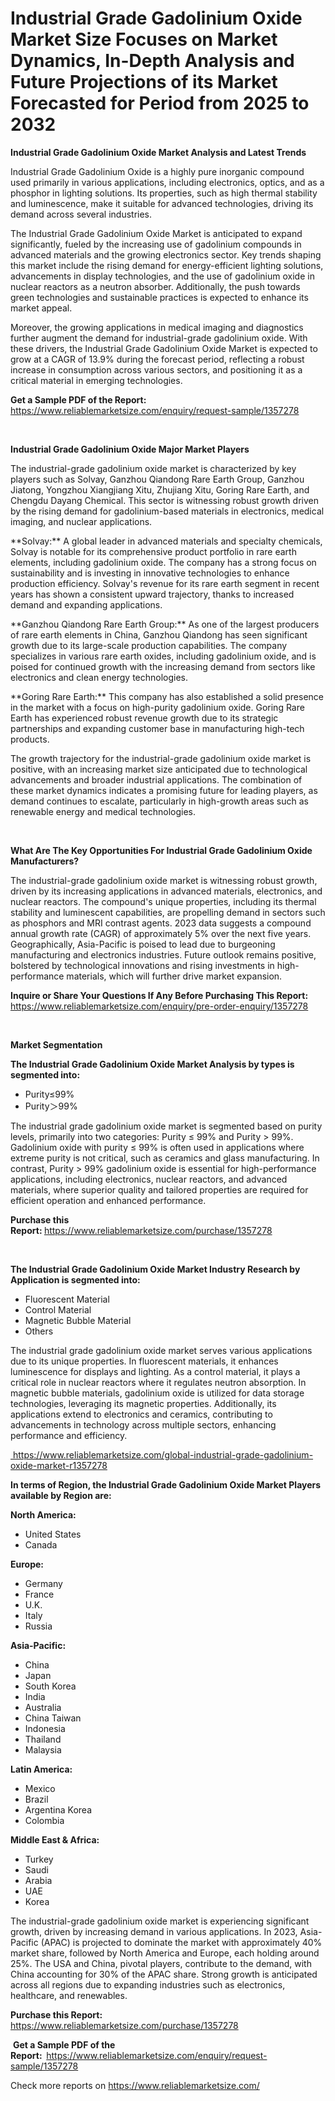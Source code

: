 <p><h1>Industrial Grade Gadolinium Oxide Market Size Focuses on Market Dynamics, In-Depth Analysis and Future Projections of its Market Forecasted for Period from 2025 to 2032</h1></p><p><strong>Industrial Grade Gadolinium Oxide Market Analysis and Latest Trends</strong></p>
<p><p>Industrial Grade Gadolinium Oxide is a highly pure inorganic compound used primarily in various applications, including electronics, optics, and as a phosphor in lighting solutions. Its properties, such as high thermal stability and luminescence, make it suitable for advanced technologies, driving its demand across several industries.</p><p>The Industrial Grade Gadolinium Oxide Market is anticipated to expand significantly, fueled by the increasing use of gadolinium compounds in advanced materials and the growing electronics sector. Key trends shaping this market include the rising demand for energy-efficient lighting solutions, advancements in display technologies, and the use of gadolinium oxide in nuclear reactors as a neutron absorber. Additionally, the push towards green technologies and sustainable practices is expected to enhance its market appeal.</p><p>Moreover, the growing applications in medical imaging and diagnostics further augment the demand for industrial-grade gadolinium oxide. With these drivers, the Industrial Grade Gadolinium Oxide Market is expected to grow at a CAGR of 13.9% during the forecast period, reflecting a robust increase in consumption across various sectors, and positioning it as a critical material in emerging technologies.</p></p>
<p><strong>Get a Sample PDF of the Report:&nbsp;</strong> <a href="https://www.reliablemarketsize.com/enquiry/request-sample/1357278?utm_campaign=3075&utm_medium=2&utm_source=Github&utm_content=ia&utm_term=02042025&utm_id=industrial-grade-gadolinium-oxide">https://www.reliablemarketsize.com/enquiry/request-sample/1357278</a></p>
<p>&nbsp;</p>
<p><strong>Industrial Grade Gadolinium Oxide Major Market Players</strong></p>
<p><p>The industrial-grade gadolinium oxide market is characterized by key players such as Solvay, Ganzhou Qiandong Rare Earth Group, Ganzhou Jiatong, Yongzhou Xiangjiang Xitu, Zhujiang Xitu, Goring Rare Earth, and Chengdu Dayang Chemical. This sector is witnessing robust growth driven by the rising demand for gadolinium-based materials in electronics, medical imaging, and nuclear applications.</p><p>**Solvay:** A global leader in advanced materials and specialty chemicals, Solvay is notable for its comprehensive product portfolio in rare earth elements, including gadolinium oxide. The company has a strong focus on sustainability and is investing in innovative technologies to enhance production efficiency. Solvay's revenue for its rare earth segment in recent years has shown a consistent upward trajectory, thanks to increased demand and expanding applications.</p><p>**Ganzhou Qiandong Rare Earth Group:** As one of the largest producers of rare earth elements in China, Ganzhou Qiandong has seen significant growth due to its large-scale production capabilities. The company specializes in various rare earth oxides, including gadolinium oxide, and is poised for continued growth with the increasing demand from sectors like electronics and clean energy technologies.</p><p>**Goring Rare Earth:** This company has also established a solid presence in the market with a focus on high-purity gadolinium oxide. Goring Rare Earth has experienced robust revenue growth due to its strategic partnerships and expanding customer base in manufacturing high-tech products.</p><p>The growth trajectory for the industrial-grade gadolinium oxide market is positive, with an increasing market size anticipated due to technological advancements and broader industrial applications. The combination of these market dynamics indicates a promising future for leading players, as demand continues to escalate, particularly in high-growth areas such as renewable energy and medical technologies.</p></p>
<p>&nbsp;</p>
<p><strong>What Are The Key Opportunities For Industrial Grade Gadolinium Oxide Manufacturers?</strong></p>
<p><p>The industrial-grade gadolinium oxide market is witnessing robust growth, driven by its increasing applications in advanced materials, electronics, and nuclear reactors. The compound's unique properties, including its thermal stability and luminescent capabilities, are propelling demand in sectors such as phosphors and MRI contrast agents. 2023 data suggests a compound annual growth rate (CAGR) of approximately 5% over the next five years. Geographically, Asia-Pacific is poised to lead due to burgeoning manufacturing and electronics industries. Future outlook remains positive, bolstered by technological innovations and rising investments in high-performance materials, which will further drive market expansion.</p></p>
<p><strong>Inquire or Share Your Questions If Any Before Purchasing This Report:</strong> <a href="https://www.reliablemarketsize.com/enquiry/pre-order-enquiry/1357278?utm_campaign=3075&utm_medium=2&utm_source=Github&utm_content=ia&utm_term=02042025&utm_id=industrial-grade-gadolinium-oxide">https://www.reliablemarketsize.com/enquiry/pre-order-enquiry/1357278</a></p>
<p>&nbsp;</p>
<p><strong>Market Segmentation</strong></p>
<p><strong>The Industrial Grade Gadolinium Oxide Market Analysis by types is segmented into:</strong></p>
<p><ul><li>Purity≤99%</li><li>Purity＞99%</li></ul></p>
<p><p>The industrial grade gadolinium oxide market is segmented based on purity levels, primarily into two categories: Purity ≤ 99% and Purity > 99%. Gadolinium oxide with purity ≤ 99% is often used in applications where extreme purity is not critical, such as ceramics and glass manufacturing. In contrast, Purity > 99% gadolinium oxide is essential for high-performance applications, including electronics, nuclear reactors, and advanced materials, where superior quality and tailored properties are required for efficient operation and enhanced performance.</p></p>
<p><strong>Purchase this Report:&nbsp;</strong><a href="https://www.reliablemarketsize.com/purchase/1357278?utm_campaign=3075&utm_medium=2&utm_source=Github&utm_content=ia&utm_term=02042025&utm_id=industrial-grade-gadolinium-oxide">https://www.reliablemarketsize.com/purchase/1357278</a></p>
<p>&nbsp;</p>
<p><strong>The Industrial Grade Gadolinium Oxide Market Industry Research by Application is segmented into:</strong></p>
<p><ul><li>Fluorescent Material</li><li>Control Material</li><li>Magnetic Bubble Material</li><li>Others</li></ul></p>
<p><p>The industrial grade gadolinium oxide market serves various applications due to its unique properties. In fluorescent materials, it enhances luminescence for displays and lighting. As a control material, it plays a critical role in nuclear reactors where it regulates neutron absorption. In magnetic bubble materials, gadolinium oxide is utilized for data storage technologies, leveraging its magnetic properties. Additionally, its applications extend to electronics and ceramics, contributing to advancements in technology across multiple sectors, enhancing performance and efficiency.</p></p>
<p><a href="https://www.reliablemarketsize.com/global-industrial-grade-gadolinium-oxide-market-r1357278?utm_campaign=3075&utm_medium=2&utm_source=Github&utm_content=ia&utm_term=02042025&utm_id=industrial-grade-gadolinium-oxide">&nbsp;https://www.reliablemarketsize.com/global-industrial-grade-gadolinium-oxide-market-r1357278</a></p>
<p><strong>In terms of Region, the Industrial Grade Gadolinium Oxide Market Players available by Region are:</strong></p>
<p>
    <p> <strong> North America: </strong>
        <ul>
            <li>United States</li>
            <li>Canada</li>
        </ul>
        </p> 
    <p> <strong> Europe: </strong>
        <ul>
            <li>Germany</li>
            <li>France</li>
            <li>U.K.</li>
            <li>Italy</li>
            <li>Russia</li>
        </ul>
        </p> 
    <p> <strong> Asia-Pacific: </strong>
        <ul>
            <li>China</li>
            <li>Japan</li>
            <li>South Korea</li>
            <li>India</li>
            <li>Australia</li>
            <li>China Taiwan</li>
            <li>Indonesia</li>
            <li>Thailand</li>
            <li>Malaysia</li>
        </ul>
        </p> 
    <p> <strong> Latin America: </strong>
        <ul>
            <li>Mexico</li>
            <li>Brazil</li>
            <li>Argentina Korea</li>
            <li>Colombia</li>
        </ul>
        </p> 
    <p> <strong> Middle East & Africa: </strong>
        <ul>
            <li>Turkey</li>
            <li>Saudi</li>
            <li>Arabia</li>
            <li>UAE</li>
            <li>Korea</li>
        </ul>
    </p>
    </p>
<p><p>The industrial-grade gadolinium oxide market is experiencing significant growth, driven by increasing demand in various applications. In 2023, Asia-Pacific (APAC) is projected to dominate the market with approximately 40% market share, followed by North America and Europe, each holding around 25%. The USA and China, pivotal players, contribute to the demand, with China accounting for 30% of the APAC share. Strong growth is anticipated across all regions due to expanding industries such as electronics, healthcare, and renewables.</p></p>
<p><strong>Purchase this Report: </strong><a href="https://www.reliablemarketsize.com/purchase/1357278?utm_campaign=3075&utm_medium=2&utm_source=Github&utm_content=ia&utm_term=02042025&utm_id=industrial-grade-gadolinium-oxide">https://www.reliablemarketsize.com/purchase/1357278</a></p>
<p>&nbsp;<strong>Get a Sample PDF of the Report:&nbsp;&nbsp;</strong><a href="https://www.reliablemarketsize.com/enquiry/request-sample/1357278?utm_campaign=3075&utm_medium=2&utm_source=Github&utm_content=ia&utm_term=02042025&utm_id=industrial-grade-gadolinium-oxide">https://www.reliablemarketsize.com/enquiry/request-sample/1357278</a></p>
<p><strong></strong></p>
<p>Check more reports on <a href="https://www.reliablemarketsize.com/?utm_campaign=3075&utm_medium=2&utm_source=Github&utm_content=ia&utm_term=02042025&utm_id=industrial-grade-gadolinium-oxide">https://www.reliablemarketsize.com/</a></p>